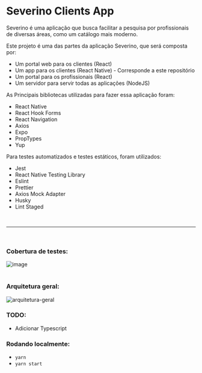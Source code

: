 # Severino Clients App

Severino é uma aplicação que busca facilitar a pesquisa por profissionais de
diversas áreas, como um catálogo mais moderno.

Este projeto é uma das partes da aplicação Severino, que será composta por:

- Um portal web para os clientes (React)
- Um app para os clientes (React Native) - Corresponde a este repositório
- Um portal para os profissionais (React) 
- Um servidor para servir todas as aplicações (NodeJS)

As Principais bibliotecas utilizadas para fazer essa aplicação foram:

- React Native
- React Hook Forms
- React Navigation
- Axios
- Expo
- PropTypes
- Yup

Para testes automatizados e testes estáticos, foram utilizados:

- Jest
- React Native Testing Library
- Eslint
- Prettier
- Axios Mock Adapter
- Husky
- Lint Staged

<br/>
<hr/>
<br/>

### Cobertura de testes:

![image](https://user-images.githubusercontent.com/26449308/212188017-dcc6d5d7-e5df-4f57-a1d6-99b7ba22371c.png)
<br/> <br/>

### Arquitetura geral:

![arquitetura-geral](https://user-images.githubusercontent.com/26449308/146116357-83ade62b-9c51-4f55-ad7c-be62c8aedb11.png)

### TODO:

- Adicionar Typescript

### Rodando localmente:

- `yarn`
- `yarn start`
